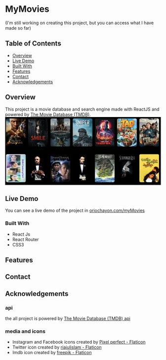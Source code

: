 # MyMovies
(I'm still working on creating this project, but you can access what I have made so far)

## Table of Contents

- [Overview](#overview)
- [Live Demo](#live-demo)
- [Built With](#built-with)
- [Features](#features)
- [Contact](#contact)
- [Acknowledgements](#acknowledgements)

## Overview

This project is a movie database and search engine made with ReactJS and powered by [The Movie Database (TMDB)](https://developers.themoviedb.org/3).
![screenshot](https://github.com/orioch/myMovies/blob/main/Screen%20Shot%202022-11-20%20at%2012.16.28.png?raw=true)

## Live Demo

You can see a live demo of the project in [oriochayon.com/myMovies](https://oriochayon.com/myMovies)
<!-- TODO: Add a screenshot of the live project.
    1. Link to a 'live demo.'
    2. Describe your overall experience in a couple of sentences.
    3. List a few specific technical things that you learned or improved on.
    4. Share any other tips or guidance for others attempting this or something similar.
 -->

### Built With
* React Js
* React Router
* CSS3

<!-- TODO: List any MAJOR libraries/frameworks (e.g. React, Tailwind) with links to their homepages. -->

## Features

<!-- TODO: List what specific 'user problems' that this application solves. -->

## Contact

<!-- TODO: Include icons and links to your RELEVANT, PROFESSIONAL 'DEV-ORIENTED' social media. LinkedIn and dev.to are minimum. -->

## Acknowledgements
### api
the all project is powered by [The Movie Database (TMDB) api](https://developers.themoviedb.org/3)
### media and icons
 * Instagram and Facebook icons created by [Pixel perfect - Flaticon](https://www.flaticon.com/authors/pixel-perfect)
 * Twitter icon created by [riajulislam - Flaticon](https://www.flaticon.com/authors/riajulislam)
 * Imdb icon created by [freepik - Flaticon](https://www.flaticon.com/authors/freepik)
<!-- TODO: List any blog posts, tutorials or plugins that you may have used to complete the project. Only list those that had a significant impact. Obviously, we all 'Google' stuff while working on our things, but maybe something in particular stood out as a 'major contributor' to your skill set for this project. -->
